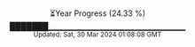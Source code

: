 <p align="center">
⏳Year Progress (24.33 %) <br>
███████▁▁▁▁▁▁▁▁▁▁▁▁▁▁▁▁▁▁▁▁▁▁▁ <br>
<sub>Updated: Sat, 30 Mar 2024 01:08:08 GMT</sub>
</p>

